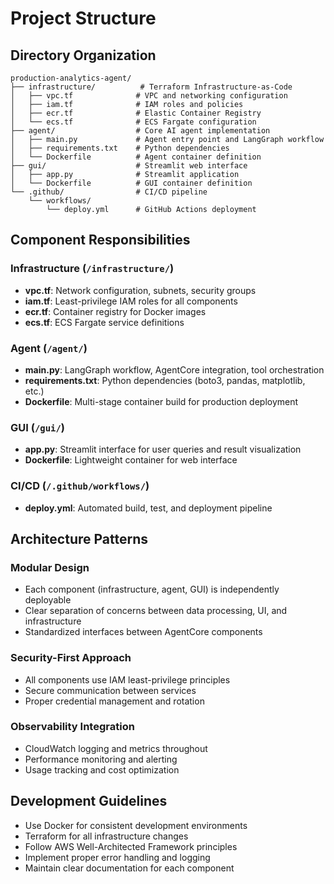 # Project Structure

## Directory Organization

```
production-analytics-agent/
├── infrastructure/          # Terraform Infrastructure-as-Code
│   ├── vpc.tf              # VPC and networking configuration
│   ├── iam.tf              # IAM roles and policies
│   ├── ecr.tf              # Elastic Container Registry
│   └── ecs.tf              # ECS Fargate configuration
├── agent/                  # Core AI agent implementation
│   ├── main.py             # Agent entry point and LangGraph workflow
│   ├── requirements.txt    # Python dependencies
│   └── Dockerfile          # Agent container definition
├── gui/                    # Streamlit web interface
│   ├── app.py              # Streamlit application
│   └── Dockerfile          # GUI container definition
└── .github/                # CI/CD pipeline
    └── workflows/
        └── deploy.yml      # GitHub Actions deployment
```

## Component Responsibilities

### Infrastructure (`/infrastructure/`)
- **vpc.tf**: Network configuration, subnets, security groups
- **iam.tf**: Least-privilege IAM roles for all components
- **ecr.tf**: Container registry for Docker images
- **ecs.tf**: ECS Fargate service definitions

### Agent (`/agent/`)
- **main.py**: LangGraph workflow, AgentCore integration, tool orchestration
- **requirements.txt**: Python dependencies (boto3, pandas, matplotlib, etc.)
- **Dockerfile**: Multi-stage container build for production deployment

### GUI (`/gui/`)
- **app.py**: Streamlit interface for user queries and result visualization
- **Dockerfile**: Lightweight container for web interface

### CI/CD (`/.github/workflows/`)
- **deploy.yml**: Automated build, test, and deployment pipeline

## Architecture Patterns

### Modular Design
- Each component (infrastructure, agent, GUI) is independently deployable
- Clear separation of concerns between data processing, UI, and infrastructure
- Standardized interfaces between AgentCore components

### Security-First Approach
- All components use IAM least-privilege principles
- Secure communication between services
- Proper credential management and rotation

### Observability Integration
- CloudWatch logging and metrics throughout
- Performance monitoring and alerting
- Usage tracking and cost optimization

## Development Guidelines
- Use Docker for consistent development environments
- Terraform for all infrastructure changes
- Follow AWS Well-Architected Framework principles
- Implement proper error handling and logging
- Maintain clear documentation for each component